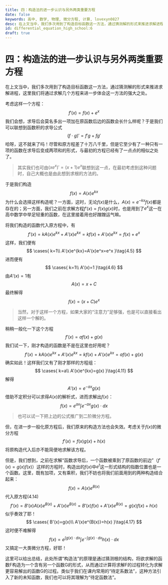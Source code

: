 ```yaml
---
title: 四：构造法的进一步认识与另外两类重要方程
date: false
keywords: 高中, 数学, 物理, 微分方程, 计算, lovexyn0827
desc: 在上文当中，我们多次用到了构造目标函数这一方法，通过猜测解的形式来推进求解进程，这里我们将通过求解几个方程来进一步体会这一方法的强大之处。
id: differential_equation_high_school:6
draft: true
---
```


# 四：构造法的进一步认识与另外两类重要方程

在上文当中，我们多次用到了构造目标函数这一方法，通过猜测解的形式来推进求解进程，这里我们将通过求解几个方程来进一步体会这一方法的强大之处。

考虑这样一个方程：
$$
f'(x)=f(x)+e^x\tag{4.1}
$$
我们会想，求导后会莫名多出一项加在原函数后边的函数会长什么样呢？于是我们可以联想到函数积的求导公式
$$
(f\cdot g)'=f'g+fg'\tag{4.2}
$$
哈呀，这不就来了吗！尽管和原方程差了十万八千里，但是它至少有了一种只有一项的函数在求导后变成两项和的形式，与最初的方程已经有了一点点的相似之处了。

> 其实我们也可由$(xe^x)'=(x+1)e^x$联想到这一点，在最初考虑到这种问题时，自己大概也是由此想到求根的方法的。

于是我们构造
$$
f(x)=A(x)e^{kx}\tag{4.3}
$$
为什么会选择这样构造呢？一方面，这时，无论$f(x)$是什么，$A(x)=e^{-kx}f(x)$都是存在的；另一方面，我们之前在求解方程$f'(x)=f(x)g(x)$时，也是用到了$e^x$这一在高中数学中举足轻重的函数，在这里接着用也好蹭蹭运气嘛。

将我们构造的函数代入原方程中，有
$$
f'(x)=kA(x)e^{kx}+A'(x)e^{kx}=kf(x)+A'(x)e^{kx}=f(x)+e^x\tag{4.4}
$$
这样，我们便有
$$
\cases{
k=1\\
A'(x)e^{kx}=A'(x)e^x=e^x
}\tag{4.5}
$$
进而便有
$$
\cases{
k=1\\
A'(x)=1
}\tag{4.6}
$$
由$A'(x)=1$有
$$
A(x)=x+C\tag{4.7}
$$
最终解得
$$
f(x)=(x+C)e^x\tag{4.8}
$$

> 当然，对于这样一个方程，如果大家的“注意力”足够强，也是可以直接看出这样一个解的。

稍稍一般化一下这个方程
$$
f'(x)=af(x)+g(x)\tag{4.9}
$$
我们试一下，刚才构造的函数是不是在这里也好用呢？
$$
f'(x)=kA(x)e^{kx}+A'(x)e^{kx}=kf(x)+A'(x)e^{kx}=af(x)+g(x)\tag{4.10}
$$
确实如此！这样我们又有了刚才那样的方程组：
$$
\cases{
k=a\\
A'(x)e^{kx}=g(x)
}\tag{4.11}
$$
解得
$$
A'(x)=e^{-ax}g(x)\tag{4.12}
$$
借助不定积分可以求得$A(x)$的解析式，进而求解出$f(x)$：
$$
f(x)=e^{ax}\int e^{-ax}g(x)\cdot dx\tag{4.13}
$$
> 也可以试一下把上边的公式推广到二阶微分方程。

但，在进一步一般化原方程后，我们原来的构造方法也会失效。考虑关于$f(x)$的微分方程
$$
f'(x)=f(x)g(x)+h(x)\tag{4.14}
$$
将原构造代入后亦不能简便地求解该方程。

但是，我们想到，之前在求解“函数求导后，一个函数被乘到了原函数的前边”（$f'(x)=g(x)f(x)$）这样的方程时，构造出的$f(x)$中$e^t$这一形式结构的指数位置也是一个函数。这里，既有加项，又有乘积，我们不妨也将我们前面用到的两种构造结合起来：
$$
f(x)=A(x)e^{B(x)}\tag{4.15}
$$
代入原方程(4.14)
$$
f'(x)=B'(x)A(x)e^{B(x)}+A'(x)e^{B(x)}=B'(x)f(x)+A'(x)e^{B(x)}=g(x)f(x)+h(x)\tag{4.16}
$$
似乎奏效了耶！
$$
\cases{
B'(x)=g(x)\\
A'(x)e^{B(x)}=h(x)
}\tag{4.17}
$$
这时便不难解得
$$
f(x)=e^{\int g(x)\cdot dx}\int e^{-\int g(x)\cdot dx}h(x)\cdot dx\tag{4.18}
$$
又搞定一大类微分方程，好耶！

这里可以给出总结，此处所谓“构造法”的原理是通过猜测根的结构，将欲求解的函数F构造为一个含有另一个函数G的形式，从而通过计算将求解F的过程转化为求解更容易解出的函数G的过程。类似于我们在课内常用的“待定系数法”，这种方法引入了新的未知函数，我们也可以将其理解为“待定函数法”。